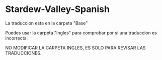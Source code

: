 ﻿# Stardew-Valley-Spanish

La traduccion esta en la carpeta "Base"

Puedes usar la carpeta "Ingles" para comprobar por si una traduccion es incorrecta.

NO MODIFICAR LA CARPETA INGLES, ES SOLO PARA REVISAR LAS TRADUCCIONES.
